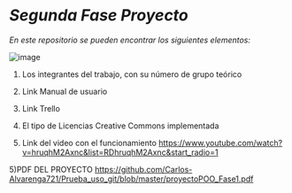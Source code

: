  # *Segunda Fase Proyecto*
 _En este repositorio se pueden encontrar los siguientes elementos:_ 

![image](https://user-images.githubusercontent.com/79995182/115089981-d773aa80-9ed0-11eb-9057-cbb1d840ff46.png)



1) Los integrantes del trabajo, con su número de grupo teórico  

2) Link Manual de usuario  
4) Link Trello  

4) El tipo de Licencias Creative Commons implementada 

5) Link del video con el funcionamiento
https://www.youtube.com/watch?v=hruqhM2Axnc&list=RDhruqhM2Axnc&start_radio=1

5)PDF DEL PROYECTO
https://github.com/Carlos-Alvarenga721/Prueba_uso_git/blob/master/proyectoPOO_Fase1.pdf

